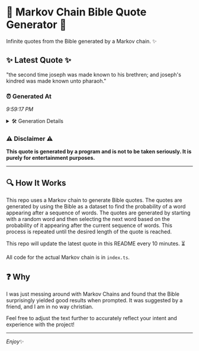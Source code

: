 # 📖 Markov Chain Bible Quote Generator 📖

Infinite quotes from the Bible generated by a Markov chain. ✨

## ✨ Latest Quote ✨
"the second time joseph was made known to his brethren; and joseph's kindred was made known unto pharaoh."

### ⏰ Generated At
*9:59:17 PM*

<details>
    <summary>🛠️ Generation Details</summary>
    <p>
        <strong>🌱 Seed:</strong> the<br>
        <strong>🔄 Iterations:</strong> 17<br>
        <strong>📜 Context History:</strong><br>[ the ]: second<br>[ the, second ]: time<br>[ the, second, time ]: joseph<br>[ the, second, time, joseph ]: was<br>[ the, second, time, joseph, was ]: made<br>[ the, second, time, joseph, was, made ]: known<br>[ second, time, joseph, was, made, known ]: to<br>[ time, joseph, was, made, known, to ]: his<br>[ joseph, was, made, known, to, his ]: brethren;<br>[ was, made, known, to, his, brethren; ]: and<br>[ made, known, to, his, brethren;, and ]: joseph's<br>[ known, to, his, brethren;, and, joseph's ]: kindred<br>[ to, his, brethren;, and, joseph's, kindred ]: was<br>[ his, brethren;, and, joseph's, kindred, was ]: made<br>[ brethren;, and, joseph's, kindred, was, made ]: known<br>[ and, joseph's, kindred, was, made, known ]: unto<br>[ joseph's, kindred, was, made, known, unto ]: pharaoh.<br>
    </p>
</details>

### ⚠️ Disclaimer ⚠️
**This quote is generated by a program and is not to be taken seriously. It is purely for entertainment purposes.**

---

## 🔍 How It Works

This repo uses a Markov chain to generate Bible quotes. The quotes are generated by using the Bible as a dataset to find the probability of a word appearing after a sequence of words. The quotes are generated by starting with a random word and then selecting the next word based on the probability of it appearing after the current sequence of words. This process is repeated until the desired length of the quote is reached.

This repo will update the latest quote in this README every 10 minutes. ⏳

All code for the actual Markov chain is in `index.ts`.

## ❓ Why

I was just messing around with Markov Chains and found that the Bible surprisingly yielded good results when prompted. 
It was suggested by a friend, and I am in no way christian.

Feel free to adjust the text further to accurately reflect your intent and experience with the project!

---

*Enjoy*✨
